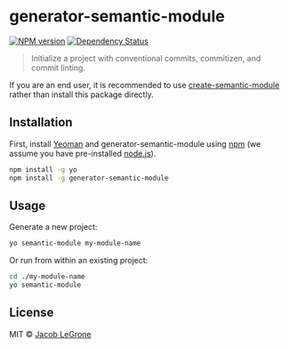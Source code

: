 # generator-semantic-module

[![NPM version][npm-image]][npm-url]
[![Dependency Status][daviddm-image]][daviddm-url]

> Initialize a project with conventional commits, commitizen, and commit linting.

If you are an end user, it is recommended to use [create-semantic-module](https://www.npmjs.com/package/create-semantic-module) rather than install this package directly.

## Installation

First, install [Yeoman](http://yeoman.io) and generator-semantic-module using [npm](https://www.npmjs.com/) (we assume you have pre-installed [node.js](https://nodejs.org/)).

```bash
npm install -g yo
npm install -g generator-semantic-module
```

## Usage

Generate a new project:

```bash
yo semantic-module my-module-name
```

Or run from within an existing project:

```bash
cd ./my-module-name
yo semantic-module
```

## License

MIT © [Jacob LeGrone](https://jacoblegrone.com)


[npm-image]: https://badge.fury.io/js/generator-semantic-module.svg
[npm-url]: https://npmjs.org/package/generator-semantic-module
[daviddm-image]: https://david-dm.org/jlegrone/create-semantic-module.svg?path=packages/generator-semantic-module&theme=shields.io
[daviddm-url]: https://david-dm.org/jlegrone/create-semantic-module?path=packages/generator-semantic-module